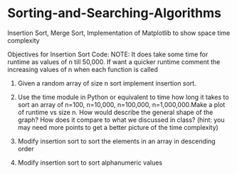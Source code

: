 # Sorting-and-Searching-Algorithms
Insertion Sort, Merge Sort, Implementation of Matplotlib to show space time complexity

Objectives for Insertion Sort Code: 
NOTE: It does take some time for runtime as values of n till 50,000. If want a quicker runtime comment the increasing values of n when each function is called

1. Given a random array  of size n sort implement insertion sort.

2. Use the time module in Python or equivalent to time how long it takes to sort an array of n=100, n=10,000, n=100,000, n=1,000,000.Make a plot of runtime vs size n.  How would describe the general shape of the graph? How does it compare to what we discussed in class? (hint: you may need more points to get a better picture of the time complexity)

3. Modify insertion sort to sort the elements in an array in descending order

4. Modify insertion sort to sort alphanumeric values
